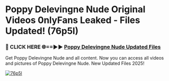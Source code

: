 # Poppy Delevingne Nude Original Videos 0nlyFans Leaked - Files Updated! (76p5l)

<h3>🔴 CLICK HERE 🌐==►► <a href="https://tinyurl.com/y5r63du9" rel="nofollow">Poppy Delevingne Nude Updated Files</a></h3>

Get Poppy Delevingne Nude and all content. Now you can access all videos and pictures of Poppy Delevingne Nude. New Updated Files 2025!

[![76p5l](https://i.imgur.com/UVo9nyh.gif)](https://tinyurl.com/y5r63du9)